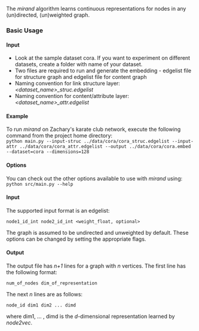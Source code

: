 The *mirand* algorithm learns continuous representations for nodes in any (un)directed, (un)weighted graph. 

### Basic Usage

#### Input

- Look at the sample dataset cora. If you want to experiment on different datasets, create a folder with name of your dataset.
- Two files are required to run and generate the embedding - edgelist file for structure graph and edgelist file for content graph
- Naming convention for link structure layer: *<dataset_name>_struc.edgelist*
- Naming convention for content/attribute layer: *<dataset_name>_attr.edgelist*


#### Example
To run *mirand* on Zachary's karate club network, execute the following command from the project home directory:<br/>
	``python main.py --input-struc ../data/cora/cora_struc.edgelist --input-attr ../data/cora/cora_attr.edgelist --output ../data/cora/cora.embed --dataset=cora --dimensions=128``

#### Options
You can check out the other options available to use with *mirand* using:<br/>
	``python src/main.py --help``

#### Input
The supported input format is an edgelist:

	node1_id_int node2_id_int <weight_float, optional>
		
The graph is assumed to be undirected and unweighted by default. These options can be changed by setting the appropriate flags.

#### Output
The output file has *n+1* lines for a graph with *n* vertices. 
The first line has the following format:

	num_of_nodes dim_of_representation

The next *n* lines are as follows:
	
	node_id dim1 dim2 ... dimd

where dim1, ... , dimd is the *d*-dimensional representation learned by *node2vec*.
